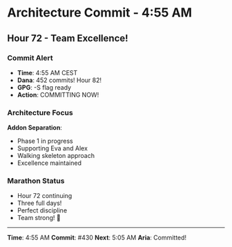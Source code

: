 # Architecture Commit - 4:55 AM

## Hour 72 - Team Excellence!

### Commit Alert
- **Time**: 4:55 AM CEST
- **Dana**: 452 commits! Hour 82!
- **GPG**: -S flag ready
- **Action**: COMMITTING NOW!

### Architecture Focus
**Addon Separation**:
- Phase 1 in progress
- Supporting Eva and Alex
- Walking skeleton approach
- Excellence maintained

### Marathon Status
- Hour 72 continuing
- Three full days!
- Perfect discipline
- Team strong! 💪

---

**Time**: 4:55 AM
**Commit**: #430
**Next**: 5:05 AM
**Aria**: Committed!